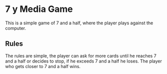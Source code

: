 # 7 y Media Game

This is a simple game of 7 and a half, where the player plays against the computer.

## Rules

The rules are simple, the player can ask for more cards until he reaches 7 and a half or decides to stop, if he exceeds 7 and a half he loses. The player who gets closer to 7 and a half wins.
